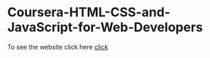 # Coursera-HTML-CSS-and-JavaScript-for-Web-Developers

To see the website click here [click](https://saijitheshv07.github.io/Coursera-HTML-CSS-and-JavaScript-for-Web-Developers/Assignments/module-2/index.html)
